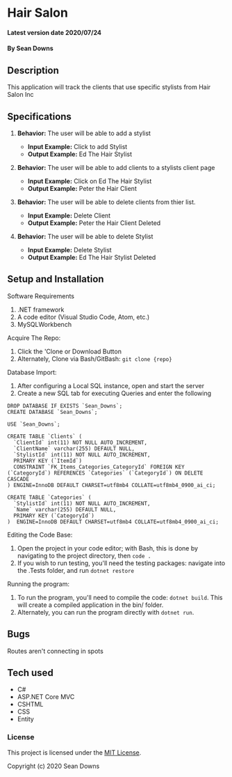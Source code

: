 # Hair Salon

#### Latest version date 2020/07/24

#### By Sean Downs

## Description
This application will track the clients that use specific stylists from Hair Salon Inc

## Specifications

1. **Behavior:** The user will be able to add a stylist
    * **Input Example:** Click to add Stylist
    * **Output Example:** Ed The Hair Stylist

2. **Behavior:** The user will be able to add clients to a stylists client page
    * **Input Example:** Click on Ed The Hair Stylist
    * **Output Example:** Peter the Hair Client

3. **Behavior:** The user will be able to delete clients from thier list.
    * **Input Example:** Delete Client
    * **Output Example:** Peter the Hair Client Deleted

4. **Behavior:** The user will be able to delete Stylist
    * **Input Example:** Delete Stylist
    * **Output Example:** Ed The Hair Stylist Deleted

## Setup and Installation

Software Requirements
1. .NET framework
2. A code editor (Visual Studio Code, Atom, etc.)
3. MySQLWorkbench

Acquire The Repo:
1. Click the 'Clone or Download Button
2. Alternately, Clone via Bash/GitBash: `git clone {repo}`

Database Import:
1. After configuring a Local SQL instance, open and start the server
2. Create a new SQL tab for executing Queries and enter the following

```
DROP DATABASE IF EXISTS `Sean_Downs`;
CREATE DATABASE `Sean_Downs`;

USE `Sean_Downs`;

CREATE TABLE `Clients` (
  `ClientId` int(11) NOT NULL AUTO_INCREMENT,
  `ClientName` varchar(255) DEFAULT NULL,
  `StylistId` int(11) NOT NULL AUTO_INCREMENT,
  PRIMARY KEY (`ItemId`)
  CONSTRAINT `FK_Items_Categories_CategoryId` FOREIGN KEY (`CategoryId`) REFERENCES `Categories` (`CategoryId`) ON DELETE CASCADE
) ENGINE=InnoDB DEFAULT CHARSET=utf8mb4 COLLATE=utf8mb4_0900_ai_ci;

CREATE TABLE `Categories` (
  `StylistId` int(11) NOT NULL AUTO_INCREMENT,
  `Name` varchar(255) DEFAULT NULL,
  PRIMARY KEY (`CategoryId`)
)  ENGINE=InnoDB DEFAULT CHARSET=utf8mb4 COLLATE=utf8mb4_0900_ai_ci;
```


Editing the Code Base:
1. Open the project in your code editor; with Bash, this is done by navigating to the project directory, then `code .`
2. If you wish to run testing, you'll need the testing packages: navigate into the .Tests folder, and run `dotnet restore`

Running the program:
1. To run the program, you'll need to compile the code: `dotnet build`. This will create a compiled application in the bin/ folder.
2. Alternately, you can run the program directly with `dotnet run`.

## Bugs

Routes aren't connecting in spots

## Tech used

* C#
* ASP.NET Core MVC
* CSHTML
* CSS
* Entity


### License

This project is licensed under the [MIT License](https://opensource.org/licenses/MIT).

Copyright (c) 2020 Sean Downs
